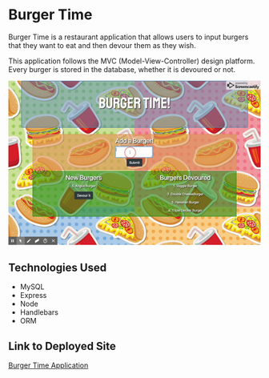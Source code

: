 # Burger Time

Burger Time is a restaurant application that allows users to input burgers that they want to eat and then devour them as they wish. 

This application follows the MVC (Model-View-Controller) design platform. Every burger is stored in the database, whether it is devoured or not.

![](/public/assets/img/ezgif.com-video-to-gif.gif)

## Technologies Used
- MySQL
- Express
- Node
- Handlebars 
- ORM


## Link to Deployed Site
[Burger Time Application](https://shielded-badlands-64414.herokuapp.com/)